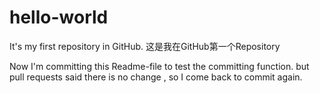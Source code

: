 # hello-world
It's my first repository in GitHub. 这是我在GitHub第一个Repository

Now I'm committing this Readme-file to test the committing function.
but pull requests said there is no change , so I come back to commit again.
